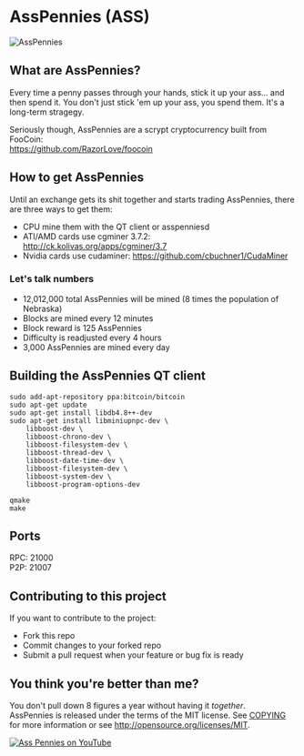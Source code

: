 # AssPennies (ASS)

![AssPennies](http://i.imgur.com/X4coDlS.png)

## What are AssPennies?
Every time a penny passes through your hands, stick it up your ass... and then spend it. You don't just stick 'em up your ass, you spend them. It's a long-term stragegy.

Seriously though, AssPennies are a scrypt cryptocurrency built from FooCoin:  
https://github.com/RazorLove/foocoin


## How to get AssPennies
Until an exchange gets its shit together and starts trading AssPennies, there are three ways to get them:

* CPU mine them with the QT client or asspenniesd
* ATI/AMD cards use cgminer 3.7.2: http://ck.kolivas.org/apps/cgminer/3.7
* Nvidia cards use cudaminer: https://github.com/cbuchner1/CudaMiner


### Let's talk numbers
* 12,012,000 total AssPennies will be mined (8 times the population of Nebraska)
* Blocks are mined every 12 minutes
* Block reward is 125 AssPennies
* Difficulty is readjusted every 4 hours
* 3,000 AssPennies are mined every day

## Building the AssPennies QT client

	sudo add-apt-repository ppa:bitcoin/bitcoin
	sudo apt-get update
	sudo apt-get install libdb4.8++-dev    
	sudo apt-get install libminiupnpc-dev \
		libboost-dev \
		libboost-chrono-dev \
		libboost-filesystem-dev \
		libboost-thread-dev \
		libboost-date-time-dev \
		libboost-filesystem-dev \
		libboost-system-dev \
		libboost-program-options-dev 

	qmake	
	make

## Ports
RPC: 21000  
P2P: 21007

## Contributing to this project
If you want to contribute to the project: 

* Fork this repo
* Commit changes to your forked repo
* Submit a pull request when your feature or bug fix is ready

## You think you're better than me?
You don't pull down 8 figures a year without having it _together_.  
AssPennies is released under the terms of the MIT license. See [COPYING](COPYING)
for more information or see http://opensource.org/licenses/MIT.


[![Ass Pennies on YouTube](http://i.imgur.com/8tIuBCL.jpg)](https://www.youtube.com/watch?v=DO1Q7F23DxM)
